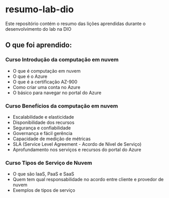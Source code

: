 # resumo-lab-dio
Este repositório contém o resumo das lições aprendidas durante o desenvolvimento do lab na DIO

## O que foi aprendido:

### Curso Introdução da computação em nuvem
- O que é computação em nuvem
- O que é o Azure
- O que é a certificação AZ-900
- Como criar uma conta no Azure
- O básico para navegar no portal do Azure


### Curso Benefícios da computação em nuvem
- Escalabilidade e elasticidade
- Disponibilidade dos recursos
- Segurança e confiabilidade
- Governança e fácil gerência
- Capacidade de medição de métricas
- SLA (Service Level Agreement - Acordo de Nível de Serviço)
- Aprofundamento nos serviços e recursos do portal do Azure


### Curso Tipos de Serviço de Nuvem
- O que são IaaS, PaaS e SaaS
- Quem tem qual responsabilidade no acordo entre cliente e provedor de nuvem
- Exemplos de tipos de serviço
